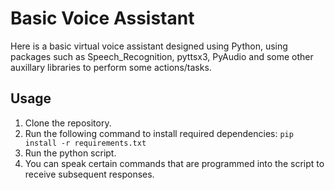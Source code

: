 # Basic Voice Assistant

Here is a basic virtual voice assistant designed using Python, using packages such as Speech_Recognition, pyttsx3, PyAudio and some other auxillary libraries to perform some actions/tasks. 

## Usage

1. Clone the repository.
2. Run the following command to install required dependencies:
   ```pip install -r requirements.txt```
3. Run the python script. 
4. You can speak certain commands that are programmed into the script to receive subsequent responses.
